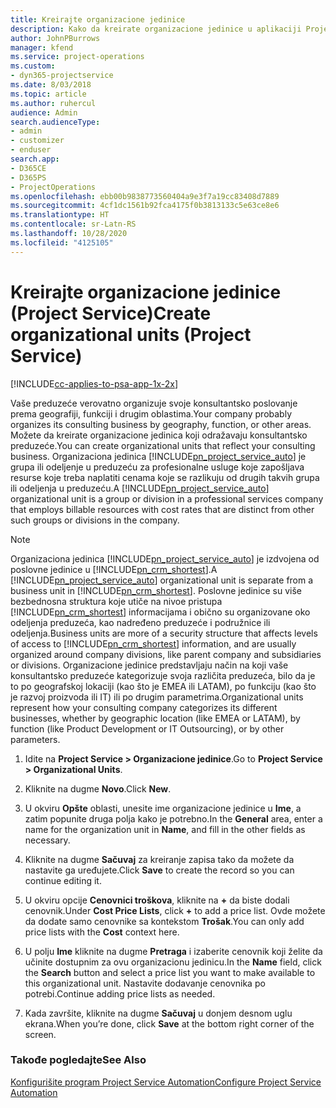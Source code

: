 ```yaml
---
title: Kreirajte organizacione jedinice
description: Kako da kreirate organizacione jedinice u aplikaciji Project Service
author: JohnPBurrows
manager: kfend
ms.service: project-operations
ms.custom:
- dyn365-projectservice
ms.date: 8/03/2018
ms.topic: article
ms.author: ruhercul
audience: Admin
search.audienceType:
- admin
- customizer
- enduser
search.app:
- D365CE
- D365PS
- ProjectOperations
ms.openlocfilehash: ebb00b9838773560404a9e3f7a19cc83408d7889
ms.sourcegitcommit: 4cf1dc1561b92fca4175f0b3813133c5e63ce8e6
ms.translationtype: HT
ms.contentlocale: sr-Latn-RS
ms.lasthandoff: 10/28/2020
ms.locfileid: "4125105"
---
```

# <a name="create-organizational-units-project-service"></a><span data-ttu-id="8510c-103">Kreirajte organizacione jedinice (Project Service)</span><span class="sxs-lookup"><span data-stu-id="8510c-103">Create organizational units (Project Service)</span></span>

[!INCLUDE[cc-applies-to-psa-app-1x-2x](../includes/cc-applies-to-psa-app-1x-2x.md)]

<span data-ttu-id="8510c-104">Vaše preduzeće verovatno organizuje svoje konsultantsko poslovanje prema geografiji, funkciji i drugim oblastima.</span><span class="sxs-lookup"><span data-stu-id="8510c-104">Your company probably organizes its consulting business by geography, function, or other areas.</span></span> <span data-ttu-id="8510c-105">Možete da kreirate organizacione jedinica koji odražavaju konsultantsko preduzeće.</span><span class="sxs-lookup"><span data-stu-id="8510c-105">You can create organizational units that reflect your consulting business.</span></span> <span data-ttu-id="8510c-106">Organizaciona jedinica [!INCLUDE[pn_project_service_auto](../includes/pn-project-service-auto.md)] je grupa ili odeljenje u preduzeću za profesionalne usluge koje zapošljava resurse koje treba naplatiti cenama koje se razlikuju od drugih takvih grupa ili odeljenja u preduzeću.</span><span class="sxs-lookup"><span data-stu-id="8510c-106">A [!INCLUDE[pn_project_service_auto](../includes/pn-project-service-auto.md)] organizational unit is a group or division in a professional services company that employs billable resources with cost rates that are distinct from other such groups or divisions in the company.</span></span>  
  
> [!NOTE]
>  <span data-ttu-id="8510c-107">Organizaciona jedinica [!INCLUDE[pn_project_service_auto](../includes/pn-project-service-auto.md)] je izdvojena od poslovne jedinice u [!INCLUDE[pn_crm_shortest](../includes/pn-crm-shortest.md)].</span><span class="sxs-lookup"><span data-stu-id="8510c-107">A [!INCLUDE[pn_project_service_auto](../includes/pn-project-service-auto.md)] organizational unit is separate from a business unit in [!INCLUDE[pn_crm_shortest](../includes/pn-crm-shortest.md)].</span></span> <span data-ttu-id="8510c-108">Poslovne jedinice su više bezbednosna struktura koje utiče na nivoe pristupa [!INCLUDE[pn_crm_shortest](../includes/pn-crm-shortest.md)] informacijama i obično su organizovane oko odeljenja preduzeća, kao nadređeno preduzeće i podružnice ili odeljenja.</span><span class="sxs-lookup"><span data-stu-id="8510c-108">Business units are more of a security structure that affects levels of access to [!INCLUDE[pn_crm_shortest](../includes/pn-crm-shortest.md)] information, and are usually organized around company divisions, like parent company and subsidiaries or divisions.</span></span> <span data-ttu-id="8510c-109">Organizacione jedinice predstavljaju način na koji vaše konsultantsko preduzeće kategorizuje svoja različita preduzeća, bilo da je to po geografskoj lokaciji (kao što je EMEA ili LATAM), po funkciju (kao što je razvoj proizvoda ili IT) ili po drugim parametrima.</span><span class="sxs-lookup"><span data-stu-id="8510c-109">Organizational units represent how your consulting company categorizes its different businesses, whether by geographic location (like EMEA or LATAM), by function (like Product Development or IT Outsourcing), or by other parameters.</span></span>  
  
1.  <span data-ttu-id="8510c-110">Idite na **Project Service > Organizacione jedinice**.</span><span class="sxs-lookup"><span data-stu-id="8510c-110">Go to **Project Service > Organizational Units**.</span></span>  
  
2.  <span data-ttu-id="8510c-111">Kliknite na dugme **Novo**.</span><span class="sxs-lookup"><span data-stu-id="8510c-111">Click **New**.</span></span>  
  
3.  <span data-ttu-id="8510c-112">U okviru **Opšte** oblasti, unesite ime organizacione jedinice u **Ime**, a zatim popunite druga polja kako je potrebno.</span><span class="sxs-lookup"><span data-stu-id="8510c-112">In the **General** area, enter a name for the organization unit in **Name**, and fill in the other fields as necessary.</span></span>  
  
4.  <span data-ttu-id="8510c-113">Kliknite na dugme **Sačuvaj** za kreiranje zapisa tako da možete da nastavite ga uređujete.</span><span class="sxs-lookup"><span data-stu-id="8510c-113">Click **Save** to create the record so you can continue editing it.</span></span>  
  
5.  <span data-ttu-id="8510c-114">U okviru opcije **Cenovnici troškova**, kliknite na **+** da biste dodali cenovnik.</span><span class="sxs-lookup"><span data-stu-id="8510c-114">Under **Cost Price Lists**, click **+** to add a price list.</span></span> <span data-ttu-id="8510c-115">Ovde možete da dodate samo cenovnike sa kontekstom **Trošak**.</span><span class="sxs-lookup"><span data-stu-id="8510c-115">You can only add price lists with the **Cost** context here.</span></span>  
  
6.  <span data-ttu-id="8510c-116">U polju **Ime** kliknite na dugme **Pretraga** i izaberite cenovnik koji želite da učinite dostupnim za ovu organizacionu jedinicu.</span><span class="sxs-lookup"><span data-stu-id="8510c-116">In the **Name** field, click the **Search** button and select a price list you want to make available to this organizational unit.</span></span> <span data-ttu-id="8510c-117">Nastavite dodavanje cenovnika po potrebi.</span><span class="sxs-lookup"><span data-stu-id="8510c-117">Continue adding price lists as needed.</span></span>  
  
7.  <span data-ttu-id="8510c-118">Kada završite, kliknite na dugme **Sačuvaj** u donjem desnom uglu ekrana.</span><span class="sxs-lookup"><span data-stu-id="8510c-118">When you’re done, click **Save** at the bottom right corner of the screen.</span></span>  
  
### <a name="see-also"></a><span data-ttu-id="8510c-119">Takođe pogledajte</span><span class="sxs-lookup"><span data-stu-id="8510c-119">See Also</span></span>  
 [<span data-ttu-id="8510c-120">Konfigurišite program Project Service Automation</span><span class="sxs-lookup"><span data-stu-id="8510c-120">Configure Project Service Automation</span></span>](../psa/configure.md)
